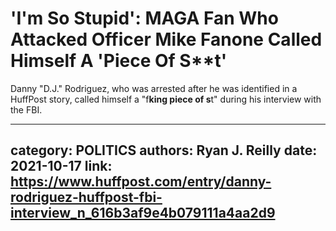 # 'I'm So Stupid': MAGA Fan Who Attacked Officer Mike Fanone Called Himself A 'Piece Of S**t'

Danny "D.J." Rodriguez, who was arrested after he was identified in a HuffPost story, called himself a "f**king piece of s**t" during his interview with the FBI.

---
category: POLITICS
authors: Ryan J. Reilly
date: 2021-10-17
link: https://www.huffpost.com/entry/danny-rodriguez-huffpost-fbi-interview_n_616b3af9e4b079111a4aa2d9
---
